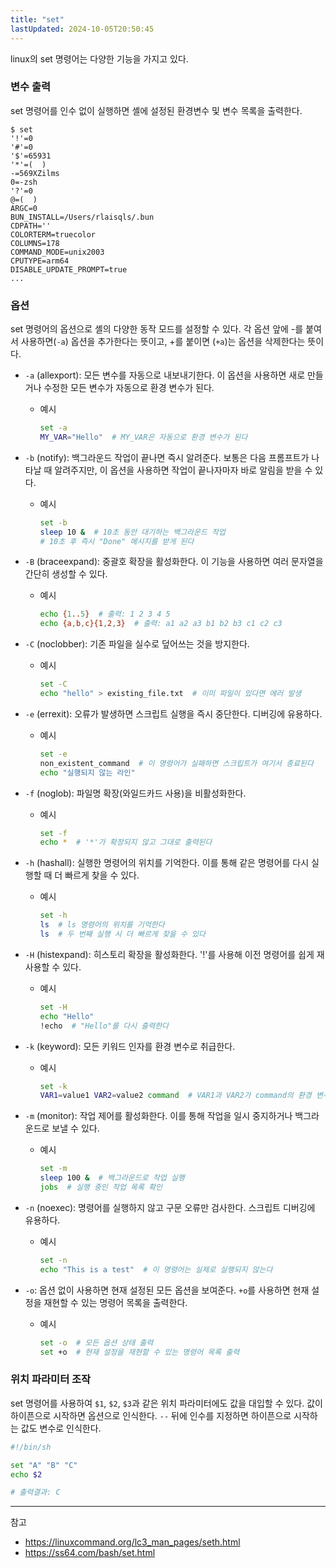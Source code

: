 ```yaml
---
title: "set"
lastUpdated: 2024-10-05T20:50:45
---
```

linux의 set 명령어는 다양한 기능을 가지고 있다.

### 변수 출력

set 명령어를 인수 없이 실행하면 셸에 설정된 환경변수 및 변수 목록을 출력한다.

```
$ set
'!'=0
'#'=0
'$'=65931
'*'=(  )
-=569XZilms
0=-zsh
'?'=0
@=(  )
ARGC=0
BUN_INSTALL=/Users/rlaisqls/.bun
CDPATH=''
COLORTERM=truecolor
COLUMNS=178
COMMAND_MODE=unix2003
CPUTYPE=arm64
DISABLE_UPDATE_PROMPT=true
...
```

### 옵션

set 명령어의 옵션으로 셸의 다양한 동작 모드를 설정할 수 있다.
각 옵션 앞에 -를 붙여서 사용하면(`-a`) 옵션을 추가한다는 뜻이고, +를 붙이면 (`+a`)는 옵션을 삭제한다는 뜻이다.

- `-a` (allexport): 모든 변수를 자동으로 내보내기한다. 이 옵션을 사용하면 새로 만들거나 수정한 모든 변수가 자동으로 환경 변수가 된다.
  - 예시

    ```bash
    set -a
    MY_VAR="Hello"  # MY_VAR은 자동으로 환경 변수가 된다
    ```

- `-b` (notify): 백그라운드 작업이 끝나면 즉시 알려준다. 보통은 다음 프롬프트가 나타날 때 알려주지만, 이 옵션을 사용하면 작업이 끝나자마자 바로 알림을 받을 수 있다.
  - 예시

    ```bash
    set -b
    sleep 10 &  # 10초 동안 대기하는 백그라운드 작업
    # 10초 후 즉시 "Done" 메시지를 받게 된다
    ```

- `-B` (braceexpand): 중괄호 확장을 활성화한다. 이 기능을 사용하면 여러 문자열을 간단히 생성할 수 있다.
  - 예시

    ```bash
    echo {1..5}  # 출력: 1 2 3 4 5
    echo {a,b,c}{1,2,3}  # 출력: a1 a2 a3 b1 b2 b3 c1 c2 c3
    ```

- `-C` (noclobber): 기존 파일을 실수로 덮어쓰는 것을 방지한다.
  - 예시

    ```bash
    set -C
    echo "hello" > existing_file.txt  # 이미 파일이 있다면 에러 발생
    ```

- `-e` (errexit): 오류가 발생하면 스크립트 실행을 즉시 중단한다. 디버깅에 유용하다.
  - 예시

    ```bash
    set -e
    non_existent_command  # 이 명령어가 실패하면 스크립트가 여기서 종료된다
    echo "실행되지 않는 라인"
    ```

- `-f` (noglob): 파일명 확장(와일드카드 사용)을 비활성화한다.
  - 예시

    ```bash
    set -f
    echo *  # '*'가 확장되지 않고 그대로 출력된다
    ```

- `-h` (hashall): 실행한 명령어의 위치를 기억한다. 이를 통해 같은 명령어를 다시 실행할 때 더 빠르게 찾을 수 있다.
  - 예시

    ```bash
    set -h
    ls  # ls 명령어의 위치를 기억한다
    ls  # 두 번째 실행 시 더 빠르게 찾을 수 있다
    ```

- `-H` (histexpand): 히스토리 확장을 활성화한다. '!'를 사용해 이전 명령어를 쉽게 재사용할 수 있다.
  - 예시

    ```bash
    set -H
    echo "Hello"
    !echo  # "Hello"를 다시 출력한다
    ```

- `-k` (keyword): 모든 키워드 인자를 환경 변수로 취급한다.
  - 예시

    ```bash
    set -k
    VAR1=value1 VAR2=value2 command  # VAR1과 VAR2가 command의 환경 변수가 된다
    ```

- `-m` (monitor): 작업 제어를 활성화한다. 이를 통해 작업을 일시 중지하거나 백그라운드로 보낼 수 있다.
  - 예시

    ```bash
    set -m
    sleep 100 &  # 백그라운드로 작업 실행
    jobs  # 실행 중인 작업 목록 확인
    ```

- `-n` (noexec): 명령어를 실행하지 않고 구문 오류만 검사한다. 스크립트 디버깅에 유용하다.
  - 예시

    ```bash
    set -n
    echo "This is a test"  # 이 명령어는 실제로 실행되지 않는다
    ```

- `-o`: 옵션 없이 사용하면 현재 설정된 모든 옵션을 보여준다. `+o`를 사용하면 현재 설정을 재현할 수 있는 명령어 목록을 출력한다.
  - 예시

    ```bash
    set -o  # 모든 옵션 상태 출력
    set +o  # 현재 설정을 재현할 수 있는 명령어 목록 출력
    ```

### 위치 파라미터 조작

set 명령어를 사용하여 `$1`, `$2`, `$3`과 같은 위치 파라미터에도 값을 대입할 수 있다.
값이 하이픈으로 시작하면 옵션으로 인식한다. `--` 뒤에 인수를 지정하면 하이픈으로 시작하는 값도 변수로 인식한다.

```bash
#!/bin/sh

set "A" "B" "C"
echo $2

# 출력결과: C
```

----
참고

- <https://linuxcommand.org/lc3_man_pages/seth.html>
- <https://ss64.com/bash/set.html>
